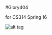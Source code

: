 #Glory404 

for CS314 Spring 16

![alt tag](http://www.chapelofgrace.org.uk/wp-content/uploads/2012/07/glory.jpg)
